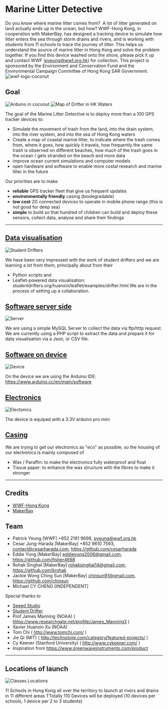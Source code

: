 # Marine Litter Detective

Do you know where marine litter comes from?  A lot of litter generated on land actually ends up in the ocean, but how? WWF-Hong Kong, in cooperation with MakerBay, has designed a tracking device to simulate how litter enters the sea through storm drains and rivers, and is working with students from 11 schools to trace the journey of litter. This helps us understand the source of marine litter in Hong Kong and solve the problem together. If you find this device washed onto the shore, please pick it up and contact WWF (pyeung@wwf.org.hk) for collection. This project is sponsored by the Environment and Conservation Fund and the Environmental Campaign Committee of Hong Kong SAR Government.
![wwf-logo-coconut](https://c1.staticflickr.com/5/4217/35207853011_aef241f200_z.jpg)



## Goal
![Arduino in coconut](https://c1.staticflickr.com/3/2940/32739309070_780d739c2a_z.jpg)
![Map of Drifter in HK Waters](https://c1.staticflickr.com/5/4237/34527245533_3083b3c8c5_z.jpg)

The goal of the Marine Litter Detective is to deploy more than a 100 GPS tracker devices to: 
- Simulate the movement of trash from the land, into the drain system, into the river system, and into the sea of Hong Kong waters
- Create a map of coastal marine litter, to indicate where the trash comes from, where it goes, how quickly it travels, how frequently the same trash is observed on different beaches, how much of the trash goes in the ocean / gets stranded on the beach and more data 
- improve ocean current simulations and computer models
- open hardware and software to enable more costal research and marine litter in the future

Our priorities are to make
- <b>reliable</b> GPS tracker fleet that give us frequent updates
- <b>environmentally friendly</b> casing (biodegradable)
- <b>low cost</b> 2G connected devices to operate in mobile phone range (this is not good for deep sea)
- <b>simple</b> to build so that hundred of children can build and deploy these sensors, collect data, analyse and share their findings

<hr>

## [Data visualisation](https://github.com/MakerBay/Trashtracker/tree/master/Dataviz)
![Student Drifters](https://c1.staticflickr.com/3/2937/33684581620_3e84727a2c_z.jpg)

We have been very impressed with the work of student drifters and we are learning a lot from them, principally about from their 
- Python scripts and
- Leaflet-powered data visualisation: studentdrifters.org/huanxin/leaflet/examples/drifter.html
We are  in the process of setting up a collaboration.

## [Software server side](https://github.com/MakerBay/Trashtracker/tree/master/Server)
![Server](https://c1.staticflickr.com/3/2922/33257374233_097e389557_z.jpg)

We are using a simple MySQL Server to collect the data via ftp/http request.
We are currently using a PHP script to extract the data and prepare it for data visualisation via a Json, or CSV file. 

## [Software on device](https://github.com/MakerBay/Trashtracker/tree/master/Tracker)
![Device](https://c1.staticflickr.com/3/2909/33257361673_d1350ff440_z.jpg)

On the device we are using the Arduino IDE: https://www.arduino.cc/en/main/software

## [Electronics](https://github.com/MakerBay/Trashtracker/tree/master/Electronics)
![Electonics](https://c1.staticflickr.com/3/2911/33684464920_3e7cd0a56f_z.jpg)

The device is equiped with a 3.3V arduino pro mini

## [Casing](https://github.com/MakerBay/Trashtracker/tree/master/Coconut)

We are trying to get our electronics as "eco" as possible, so the housing of our electronics is mainly composed of
- Wax / Paraffin: to make the electronics fully waterproof and float 
- Tissue paper: to enhance the wax structure with the fibres to make it stronger 

<hr>

## Credits
- [WWF-Hong Kong](https://wwf.org.hk)
- [MakerBay](https://www.makerbay.org)

## Team
- Patrick Yeung [WWF] +852 2161 9698, pyeung@wwf.org.hk
- Cesar Jung-Harada [MakerBay] +852 9610 7593, contact@cesarharada.com, https://github.com/cesarharada
- Eddie Yung [MakerBay] eddieyung2006@gmail.com, https://github.com/fisher4668
- Rohak Singhal [MakerBay] rohaksinghal14@gmail.com, https://github.com/krohak
- Jackie Wong Ching Sun [MakerBay] chinsun91@gmail.com, https://github.com/chinsun
- Michael CY CHENG [INDEPENDENT]

Special thanks to 
- [Seeed Studio]( https://www.seeedstudio.com )
- [Student Drifter]( http://www.studentdrifters.org )
- Prof James Manning (NOAA) ( https://www.researchgate.net/profile/James_Manning3 )
- Xavier Huanxin Xu (NOAA) 
- Tom Chi ( http://www.tomchi.com/ )
- Jie Qi (MIT) ( http://technolojie.com/category/featured-projects/ )
- Cy Keener (Stanford University) ( http://www.cykeener.com/ )
- Inspiration from https://www.greenwaveinstruments.com/product

<hr>

## Locations of launch
![Classes Locations](https://c2.staticflickr.com/4/3945/34068780145_6b6453739d_z.jpg)

11 Schools in Hong Kong all over the territory to launch at rivers and drains in 11 different areas
TTotally 110 Devices will be deployed (10 devices per schools, 1 device per 2 to 3 students)
